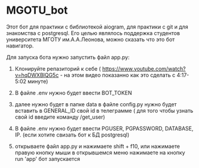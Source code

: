 # MGOTU_bot
Этот бот для практики с библиотекой aiogram, для практики с git и для знакомства с postgresql. Его целью являлось поддержка студентов университета МГОТУ им.А.А.Леонова, можно сказать что это бот навигатор.

Для запуска бота нужно запустить файл app.py:

1) Клонируйте репазиторий к себе ( https://www.youtube.com/watch?v=hqDWXBlQG5c - на этом видео показанно как это сделать с 4:17-5:02 минуте)

3) В файле .env нужно будет ввести  BOT_TOKEN

4) далее нужно будет в папке data в файле config.py нужно будет вставить в GENERAL_ID свой id в телеграмме ( для того чтобы узнать свой id введите команду /get_user)

5) В файле .env нужно будет ввести  PGUSER, PGPASSWORD, DATABASE, IP. (если хотите свизать бот к БД postgresql)

6) открываете файл app.py и нажимаете shift + f10, или нажимаете правую кнопку мыши в открывшемся меню нажимаете на кнопку run 'app'
 бот запускается

